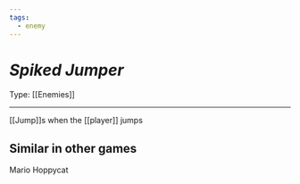 ```yaml
---
tags:
  - enemy
---
```

# _Spiked Jumper_

Type: [[Enemies]]

----


[[Jump]]s when the [[player]] jumps


## Similar in other games

Mario Hoppycat